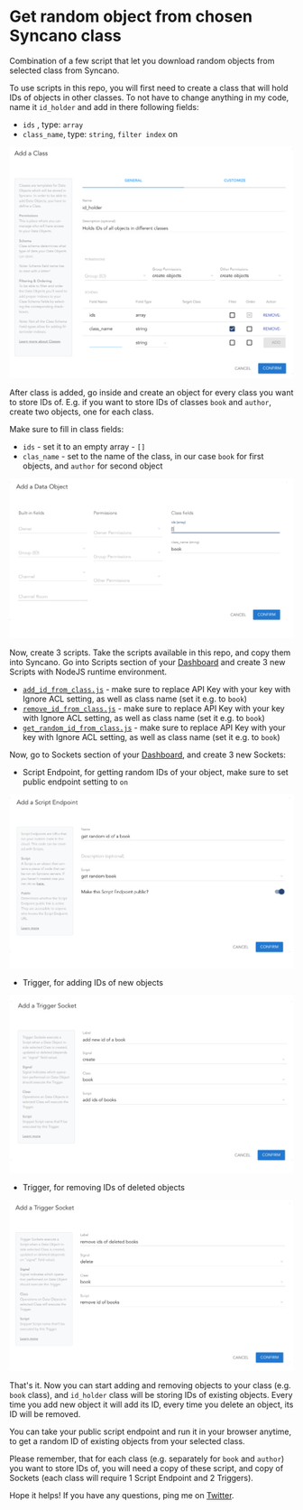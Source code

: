 # Get random object from chosen Syncano class

Combination of a few script that let you download random objects from selected class from Syncano.

To use scripts in this repo, you will first need to create a class that will hold IDs of objects in other classes. To not have to change anything in my code, name it `id_holder` and add in there following fields:

- `ids` , type: `array`
- `class_name`, type: `string`, `filter index` on

![ids_holder class definition](ids_holder_class.png) 

After class is added, go inside and create an object for every class you want to store IDs of. E.g. if you want to store IDs of classes `book` and `author`, create two objects, one for each class. 

Make sure to fill in class fields:

- `ids` - set it to an empty array - `[]`
- `clas_name` - set to the name of the class, in our case `book` for first objects, and `author` for second object

![example of adding ID holder object](new_id_holder_object.png)

Now, create 3 scripts. Take the scripts available in this repo, and copy them into Syncano. Go into Scripts section of your [Dashboard](https://dashboard.syncano.io) and create 3 new Scripts with NodeJS runtime environment.

- [`add_id_from_class.js`](add_id_from_class.js) - make sure to replace API Key with your key with Ignore ACL setting, as well as class name (set it e.g. to `book`)
- [`remove_id_from_class.js`](remove_id_from_class.js) - make sure to replace API Key with your key with Ignore ACL setting, as well as class name (set it e.g. to `book`)
- [`get_random_id_from_class.js`](get_random_id_from_class.js) - make sure to replace API Key with your key with Ignore ACL setting, as well as class name (set it e.g. to `book`)

Now, go to Sockets section of your [Dashboard](https://dashboard.syncano.io), and create 3 new Sockets:

- Script Endpoint, for getting random IDs of your object, make sure to set public endpoint setting to `on`

![get random id script endpoint](get_random_id_script_endpoint.png)

- Trigger, for adding IDs of new objects

![add book id trigger](add_book_id_trigger.png)

- Trigger, for removing IDs of deleted objects

![remove book id trigger](remove_book_id_trigger.png)

That's it. Now you can start adding and removing objects to your class (e.g. `book` class), and `id_holder` class will be storing IDs of existing objects. 
Every time you add new object it will add its ID, every time you delete an object, its ID will be removed.

You can take your public script endpoint and run it in your browser anytime, to get a random ID of existing objects from your selected class.

Please remember, that for each class (e.g. separately for `book` and `author`) you want to store IDs of, you will need a copy of these script, and copy of Sockets (each class will require 1 Script Endpoint and 2 Triggers).

Hope it helps! If you have any questions, ping me on [Twitter](https://twitter.com/lifcio).
